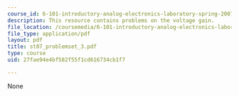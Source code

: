 ```yaml
---
course_id: 6-101-introductory-analog-electronics-laboratory-spring-2007
description: This resource contains problems on the voltage gain.
file_location: /coursemedia/6-101-introductory-analog-electronics-laboratory-spring-2007/27fae94e4bf582f55f1cd616734cb1f7_st07_problemset_3.pdf
file_type: application/pdf
layout: pdf
title: st07_problemset_3.pdf
type: course
uid: 27fae94e4bf582f55f1cd616734cb1f7

---
```

None